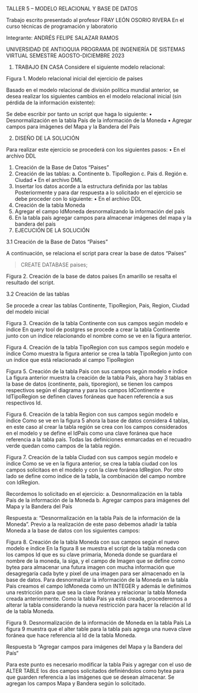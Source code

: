 TALLER 5 – MODELO RELACIONAL Y BASE DE DATOS


Trabajo escrito presentado al profesor
FRAY LEÓN OSORIO RIVERA
En el curso técnicas de programación y laboratorio

Integrante:
ANDRÉS FELIPE SALAZAR RAMOS

 



UNIVERSIDAD DE ANTIOQUIA
PROGRAMA DE INGENIERÍA DE SISTEMAS VIRTUAL
SEMESTRE AGOSTO-DICIEMBRE 2023





1.	TRABAJO EN CASA
Considere el siguiente modelo relacional:
 
Figura 1. Modelo relacional inicial del ejercicio de países

Basado en el modelo relacional de división política mundial anterior, se desea realizar los siguientes cambios en el modelo relacional inicial (sin pérdida de la información existente): 

 
Se debe escribir por tanto un script que haga lo siguiente: 
•	Desnormalización en la tabla País de la información de la Moneda 
•	Agregar campos para imágenes del Mapa y la Bandera del País 






2.	DISEÑO DE LA SOLUCIÓN

Para realizar este ejercicio se procederá con los siguientes pasos:
•	En el archivo DDL
1.	Creación de la Base de Datos “Paises”
2.	Creación de las tablas:
a.	Continente
b.	TipoRegion
c.	Pais
d.	Región
e.	Ciudad
•	En el archivo DML
3.	Insertar los datos acorde a la estructura definida por las tablas
Posteriormente y para dar respuesta a lo solicitado en el ejercicio se debe proceder con lo siguiente:
•	En el archivo DDL
4.	Creación de la tabla Moneda
5.	Agregar el campo IdMoneda desnormalizando la información del país
6.	En la tabla país agregar campos para almacenar imágenes del mapa y la bandera del país
3.	EJECUCIÓN DE LA SOLUCIÓN

3.1 Creación de la Base de Datos “Paises”

A continuación, se relaciona el script para crear la base de datos “Países”
>  CREATE DATABASE paises;
 
Figura 2. Creación de la base de datos países
En amarillo se resalta el resultado del script.

3.2	Creación de las tablas

 Se procede a crear las tablas Continente, TipoRegion, Pais, Region, Ciudad del modelo inicial
 
Figura 3. Creación de la tabla Continente con sus campos según modelo e índice
En query tool de postgres se procede a crear la tabla Continente junto con un índice relacionando el nombre como se ve en la figura anterior.

 
Figura 4. Creación de la tabla TipoRegion con sus campos según modelo e índice
Como muestra la figura anterior se crea la tabla TipoRegion junto con un índice que está relacionado al campo TipoRegion
 
Figura 5. Creación de la tabla Pais con sus campos según modelo e índice
La figura anterior muestra la creación de la tabla País, ahora hay 3 tablas en la base de datos (continente, país, tiporegion), se tienen los campos respectivos según el diagrama y para los campos IdContinente e IdTipoRegion se definen claves foráneas que hacen referencia a sus respectivos Id.
 
Figura 6. Creación de la tabla Region con sus campos según modelo e índice
Como se ve en la figura 5 ahora la base de datos considera 4 tablas, en este caso al crear la tabla región se crea con los campos considerados en el modelo y se define el IdPais como una clave foránea que hace referencia a la tabla país. Todas las definiciones enmarcadas en el recuadro verde quedan como campos de la tabla región.




 
Figura 7. Creación de la tabla Ciudad con sus campos según modelo e índice
Como se ve en la figura anterior, se crea la tabla ciudad con los campos solicitaos en el modelo y con la clave foránea IdRegion. Por otro lado se define como indice de la tabla, la combinación del campo nombre con IdRegion.

Recordemos lo solicitado en el ejercicio:
a.	Desnormalización en la tabla País de la información de la Moneda 
b.	Agregar campos para imágenes del Mapa y la Bandera del País 

Respuesta a: “Desnormalización en la tabla País de la información de la Moneda”.
Previo a la realización de este paso debemos añadir la tabla Moneda a la base de datos con los siguientes campos:
 
 
Figura 8. Creación de la tabla Moneda con sus campos según el nuevo modelo e índice
En la figura 8 se muestra el script de la tabla moneda con los campos Id que es su clave primaria, Moneda donde se guardara el nombre de la moneda, la siga, y el campo de Imagen que se define como bytea para almacenar una futura imagen con mucha información que desagregaría cada byte y pixel de una imagen para ser almacenado en la base de datos.
Para desnormalizar la información de la Moneda en la tabla Pais creamos el campo IdMoneda como un INTEGER y además le definimos una restricción para que sea la clave foránea y relacionar la tabla Moneda creada anteriormente.
Como la tabla Pais ya está creada, procederemos a alterar la tabla considerando la nueva restricción para hacer la relación al Id de la tabla Moneda.
 
Figura 9. Desnormalización de la información de Moneda en la tabla País
La figura 9 muestra que el alter table para la tabla país agrega una nueva clave foránea que hace referencia al Id de la tabla Moneda.

Respuesta b “Agregar campos para imágenes del Mapa y la Bandera del País“

 
Para este punto es necesario modificar la tabla Pais y agregar con el uso de ALTER TABLE los dos campos solicitados definiéndolos como bytea para que guarden referencia a las imágenes que se desean almacenar. Se agregan los campos Mapa y Bandera según lo solicitado.
 
